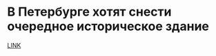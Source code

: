 # В Петербурге хотят снести очередное историческое здание



[LINK](https://varlamov.ru/3775619.html)